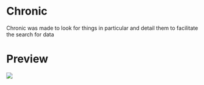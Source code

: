# Chronic
 Chronic was made to look for things in particular and detail them to facilitate the search for data

# Preview

<img src=https://cdn.discordapp.com/attachments/650066826243604493/1078132474103746560/image.png>
